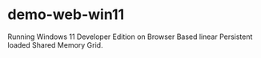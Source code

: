 # demo-web-win11
Running Windows 11 Developer Edition on Browser Based linear Persistent loaded Shared Memory Grid.
